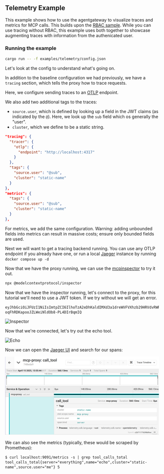 ## Telemetry Example

This example shows how to use the agentgateway to visualize traces and metrics for MCP calls.
This builds upon the [RBAC sample](../rbac).
While you can use tracing without RBAC, this example uses both together to showcase augmenting traces with information from the authenicated user.

### Running the example

```bash
cargo run -- -f examples/telemetry/config.json
```

Let's look at the config to understand what's going on.

In addition to the baseline configuration we had previously, we have a `tracing` section, which tells the proxy how to trace requests.

Here, we configure sending traces to an [OTLP](https://opentelemetry.io/docs/specs/otel/protocol/) endpoint.

We also add two additional tags to the traces:
* `source.user`, which is defined by looking up a field in the JWT claims (as indicated by the `@`).
  Here, we look up the `sub` field which os generally the "user".
* `cluster`, which we define to be a static string.

```json
"tracing": {
  "tracer": {
    "otlp": {
      "endpoint": "http://localhost:4317"
    }
  },
  "tags": {
    "source.user": "@sub",
    "cluster": "static-name"
  }
},
"metrics": {
  "tags": {
    "source.user": "@sub",
    "cluster": "static-name"
  }
},
```

For metrics, we add the same configuration.
Warning: adding unbounded fields into metrics can result in massive costs; ensure only bounded fields are used.

Next we will want to get a tracing backend running.
You can use any OTLP endpoint if you already have one, or run a local [Jaeger](https://www.jaegertracing.io/) instance by running `docker compose up -d`

Now that we have the proxy running, we can use the [mcpinspector](https://github.com/modelcontextprotocol/inspector) to try it out.
```bash
npx @modelcontextprotocol/inspector
```

Now that we have the inspector running, let's connect to the proxy, for this tutorial we'll need to use a JWT token. If we try without we will get an error.
```
eyJhbGciOiJFUzI1NiIsImtpZCI6IlhoTzA2eDhKaldIMXd3a1dreWVFVXhzb29HRVdvRWRpZEVwd3lkX2htdUkiLCJ0eXAiOiJKV1QifQ.eyJhdWQiOiJtZS5jb20iLCJleHAiOjE5MDA2NTAyOTQsImlhdCI6MTc0Mjg2OTUxNywiaXNzIjoibWUiLCJqdGkiOiI3MDViYjM4MTNjN2Q3NDhlYjAyNzc5MjViZGExMjJhZmY5ZDBmYzE1MDNiOGY3YzFmY2I1NDc3MmRiZThkM2ZhIiwibmJmIjoxNzQyODY5NTE3LCJzdWIiOiJtZSJ9.cLeIaiWWMNuNlY92RiCV3k7mScNEvcVCY0WbfNWIvRFMOn_I3v-oqFhRDKapooJZLWeiNldOb8-PL4DIrBqmIQ
```

![Inspector](../rbac/img/connect.png)

Now that we're connected, let's try out the echo tool.

![Echo](../rbac/img/echo.png)

Now we can open the [Jaeger UI](http://localhost:16686/search) and search for our spans:

![Jaeger](./img/jaeger.png)

We can also see the metrics (typically, these would be scraped by Prometheus):

```
$ curl localhost:9091/metrics -s | grep tool_calls_total
tool_calls_total{server="everything",name="echo",cluster="static-name",source.user="me"} 5
```